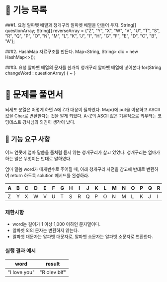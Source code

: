 #  🚀 기능 목록

###1. 요청 알파벳 배열과 청개구리 알파벳 배열을 만들어 두자.
   String[] questionArray;
   String[] reverseArray = {"Z", "Y", "X", "W", "V", "U", "T", "S",
                "R", "Q", "P", "O", "N", "M", "L", "K", "J", "I",
                "H", "G", "F", "E", "D", "C", "B", "A"};

###2. HashMap 자료구조를 만든다.
  Map<String, String> dic = new HashMap<>();

###3. 요청 알파벳 배열의 문자를 한개씩 청개구리 알파벳 배열에 넣어본다
 for(String changeWord : questionArray) { ~  }


#  🚀 문제를 풀면서

뇌세포 분열은 어떻게 하면 A에 Z가 대응이 될까였다. Map()에 put을 이용하고 ASCII 값을 Char로 변환한다는 것을 알게 되었다.
A~Z의 ASCII 값은 기본적으로 외우라는 코딩테스트 강사님의 외침이 생각이 났다.



## 🚀 기능 요구 사항

어느 연못에 엄마 말씀을 좀처럼 듣지 않는 청개구리가 살고 있었다. 청개구리는 엄마가 하는 말은 무엇이든 반대로 말하였다.

엄마 말씀 word가 매개변수로 주어질 때, 아래 청개구리 사전을 참고해 반대로 변환하여 return 하도록 solution 메서드를 완성하라.

| A | B | C | D | E | F | G | H | I | J | K | L | M | N | O | P | Q | R | S | T | U | V | W | X | Y | Z |
| --- | --- | --- | --- | --- | --- | --- | --- | --- | --- | --- | --- | --- | --- | --- | --- | --- | --- | --- | --- | --- | --- | --- | --- | --- | --- |
| Z | Y | X | W | V | U | T | S | R | Q | P | O | N | M | L | K | J | I | H | G | F | E | D | C | B | A |

### 제한사항

- word는 길이가 1 이상 1,000 이하인 문자열이다.
- 알파벳 외의 문자는 변환하지 않는다.
- 알파벳 대문자는 알파벳 대문자로, 알파벳 소문자는 알파벳 소문자로 변환한다.

### 실행 결과 예시

| word | result |
| --- | --- |
| "I love you" | "R olev blf" |
